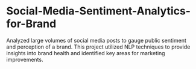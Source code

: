# Social-Media-Sentiment-Analytics-for-Brand
Analyzed large volumes of social media posts to gauge public sentiment and perception of a brand. This project utilized NLP techniques to provide insights into brand health and identified key areas for marketing improvements.
